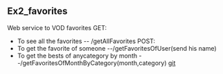 ## Ex2_favorites
Web service to VOD favorites
GET:
* To see all the favorites -- /getAllFavorites
POST:
* To get the favorite of someone --/getFavoritesOfUser(send his name)
* To get the bests of anycategory by month --/getFavoritesOfMonthByCategory(month,category)
[git](https://github.com/kerengoldd/Ex2_favorites/blob/master/README.md)
